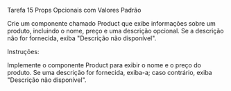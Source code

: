 Tarefa 15 Props Opcionais com Valores Padrão

Crie um componente chamado Product que exibe informações sobre um produto, incluindo o nome, preço e uma descrição opcional. Se a descrição não for fornecida, exiba "Descrição não disponível".

Instruções:

Implemente o componente Product para exibir o nome e o preço do produto.
Se uma descrição for fornecida, exiba-a; caso contrário, exiba "Descrição não disponível".

